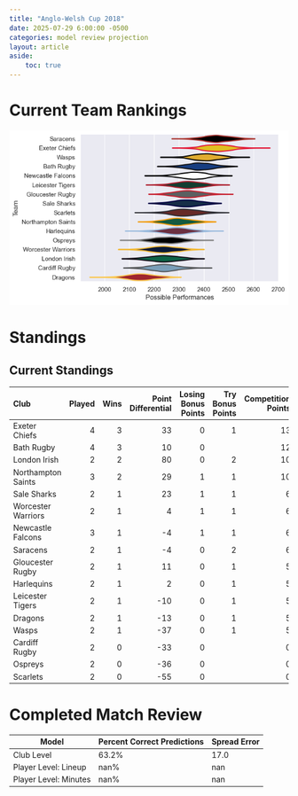 ```yaml
---  
title: "Anglo-Welsh Cup 2018"  
date: 2025-07-29 6:00:00 -0500  
categories: model review projection  
layout: article  
aside:  
    toc: true  
---
```

# Current Team Rankings


![Club Rankings](plots/rankings_Anglo-Welsh_Cup_2018.png)
# Standings

## Current Standings


| Club               |   Played |   Wins |   Point Differential |   Losing Bonus Points |   Try Bonus Points |   Competition Points |
|:-------------------|---------:|-------:|---------------------:|----------------------:|-------------------:|---------------------:|
| Exeter Chiefs      |        4 |      3 |                   33 |                     0 |                  1 |                   13 |
| Bath Rugby         |        4 |      3 |                   10 |                     0 |                    |                   12 |
| London Irish       |        2 |      2 |                   80 |                     0 |                  2 |                   10 |
| Northampton Saints |        3 |      2 |                   29 |                     1 |                  1 |                   10 |
| Sale Sharks        |        2 |      1 |                   23 |                     1 |                  1 |                    6 |
| Worcester Warriors |        2 |      1 |                    4 |                     1 |                  1 |                    6 |
| Newcastle Falcons  |        3 |      1 |                   -4 |                     1 |                  1 |                    6 |
| Saracens           |        2 |      1 |                   -4 |                     0 |                  2 |                    6 |
| Gloucester Rugby   |        2 |      1 |                   11 |                     0 |                  1 |                    5 |
| Harlequins         |        2 |      1 |                    2 |                     0 |                  1 |                    5 |
| Leicester Tigers   |        2 |      1 |                  -10 |                     0 |                  1 |                    5 |
| Dragons            |        2 |      1 |                  -13 |                     0 |                  1 |                    5 |
| Wasps              |        2 |      1 |                  -37 |                     0 |                  1 |                    5 |
| Cardiff Rugby      |        2 |      0 |                  -33 |                     0 |                    |                    0 |
| Ospreys            |        2 |      0 |                  -36 |                     0 |                    |                    0 |
| Scarlets           |        2 |      0 |                  -55 |                     0 |                    |                    0 |



# Completed Match Review


| Model | Percent Correct Predictions | Spread Error |
| ------ | ------ | ------ |
| Club Level | 63.2% | 17.0 |
| Player Level: Lineup | nan% | nan |
| Player Level: Minutes | nan% | nan |

